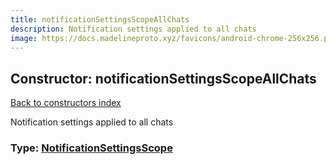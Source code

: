```yaml
---
title: notificationSettingsScopeAllChats
description: Notification settings applied to all chats
image: https://docs.madelineproto.xyz/favicons/android-chrome-256x256.png
---
```

## Constructor: notificationSettingsScopeAllChats  
[Back to constructors index](index.md)



Notification settings applied to all chats




### Type: [NotificationSettingsScope](../types/NotificationSettingsScope.md)


